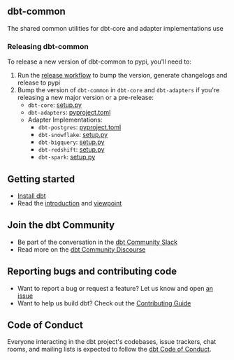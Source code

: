 ## dbt-common

The shared common utilities for dbt-core and adapter implementations use

### Releasing dbt-common
To release a new version of dbt-common to pypi, you'll need to: 
1. Run the [release workflow](https://github.com/dbt-labs/dbt-common/actions/workflows/release.yml) to bump the version, generate changelogs and release to pypi
4. Bump the version of `dbt-common` in `dbt-core` and `dbt-adapters` if you're releasing a new major version or a pre-release: 
   * `dbt-core`: [setup.py](https://github.com/dbt-labs/dbt-core/blob/main/core/setup.py)
   * `dbt-adapters`: [pyproject.toml](https://github.com/dbt-labs/dbt-adapters/blob/main/pyproject.toml)
   * Adapter Implementations: 
     * `dbt-postgres`: [pyproject.toml](https://github.com/dbt-labs/dbt-postgres/blob/main/pyproject.toml)
     * `dbt-snowflake`: [setup.py](https://github.com/dbt-labs/dbt-snowflake/blob/main/setup.py)
     * `dbt-bigquery`: [setup.py](https://github.com/dbt-labs/dbt-bigquery/blob/main/setup.py)
     * `dbt-redshift`: [setup.py](https://github.com/dbt-labs/dbt-redshift/blob/main/setup.py)
     * `dbt-spark`: [setup.py](https://github.com/dbt-labs/dbt-spark/blob/main/setup.py)

## Getting started

- [Install dbt](https://docs.getdbt.com/docs/get-started/installation)
- Read the [introduction](https://docs.getdbt.com/docs/introduction/) and [viewpoint](https://docs.getdbt.com/docs/about/viewpoint/)

## Join the dbt Community

- Be part of the conversation in the [dbt Community Slack](http://community.getdbt.com/)
- Read more on the [dbt Community Discourse](https://discourse.getdbt.com)

## Reporting bugs and contributing code

- Want to report a bug or request a feature? Let us know and open [an issue](https://github.com/dbt-labs/dbt-common/issues/new/choose)
- Want to help us build dbt? Check out the [Contributing Guide](https://github.com/dbt-labs/dbt-common/blob/HEAD/CONTRIBUTING.md)

## Code of Conduct

Everyone interacting in the dbt project's codebases, issue trackers, chat rooms, and mailing lists is expected to follow the [dbt Code of Conduct](https://community.getdbt.com/code-of-conduct).
